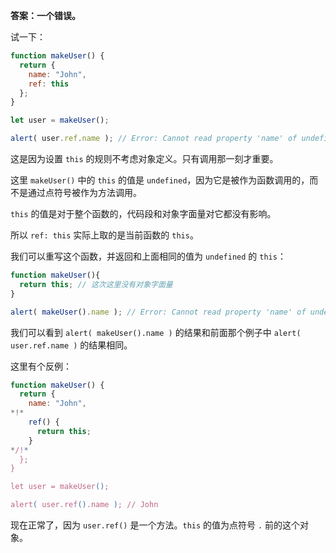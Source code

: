 **答案：一个错误。**

试一下：
```js run
function makeUser() {
  return {
    name: "John",
    ref: this
  };
}

let user = makeUser();

alert( user.ref.name ); // Error: Cannot read property 'name' of undefined
```

这是因为设置 `this` 的规则不考虑对象定义。只有调用那一刻才重要。

这里 `makeUser()` 中的 `this` 的值是 `undefined`，因为它是被作为函数调用的，而不是通过点符号被作为方法调用。

`this` 的值是对于整个函数的，代码段和对象字面量对它都没有影响。

所以 `ref: this` 实际上取的是当前函数的 `this`。

我们可以重写这个函数，并返回和上面相同的值为 `undefined` 的 `this`：

```js run
function makeUser(){
  return this; // 这次这里没有对象字面量
}

alert( makeUser().name ); // Error: Cannot read property 'name' of undefined
```
我们可以看到 `alert( makeUser().name )` 的结果和前面那个例子中 `alert( user.ref.name )` 的结果相同。

这里有个反例：

```js run
function makeUser() {
  return {
    name: "John",
*!*
    ref() {
      return this;
    }
*/!*
  };
}

let user = makeUser();

alert( user.ref().name ); // John
```

现在正常了，因为 `user.ref()` 是一个方法。`this` 的值为点符号 `.` 前的这个对象。

